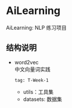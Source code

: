 # AiLearning
AiLearning: NLP 练习项目

## 结构说明

+ word2vec    
中文向量词实践
    
      tag: T-Week-1

  
  
  + utils：工具集
  + datasets: 数据集

